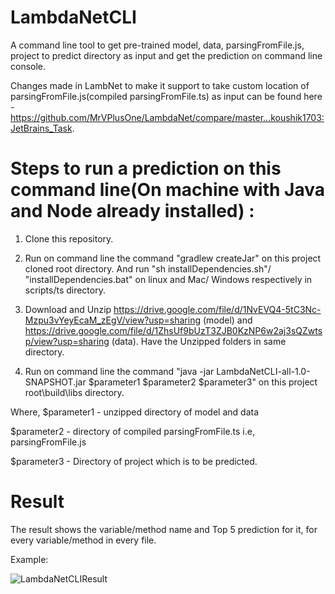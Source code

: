 # LambdaNetCLI

A command line tool to get pre-trained model, data, parsingFromFile.js, project to predict directory as input and get the prediction on command line console.

Changes made in LambNet to make it support to take custom location of parsingFromFile.js(compiled parsingFromFile.ts) as input can be found here - https://github.com/MrVPlusOne/LambdaNet/compare/master...koushik1703:JetBrains_Task.

# Steps to run a prediction on this command line(On machine with Java and Node already installed) :

1) Clone this repository.

2) Run on command line the command "gradlew createJar" on this project cloned root directory. And run "sh installDependencies.sh"/ "installDependencies.bat" on linux and Mac/ Windows respectively in scripts/ts directory.

3) Download and Unzip https://drive.google.com/file/d/1NvEVQ4-5tC3Nc-Mzpu3vYeyEcaM_zEgV/view?usp=sharing (model) and https://drive.google.com/file/d/1ZhsUf9bUzT3ZJB0KzNP6w2aj3sQZwtsp/view?usp=sharing (data). Have the Unzipped folders in same directory.

4) Run on command line the command "java -jar LambdaNetCLI-all-1.0-SNAPSHOT.jar $parameter1 $parameter2 $parameter3" on this project root\build\libs directory. 

Where,
$parameter1 - unzipped directory of model and data

$parameter2 - directory of compiled parsingFromFile.ts i.e, parsingFromFile.js

$parameter3 - Directory of project which is to be predicted.


# Result

The result shows the variable/method name and Top 5 prediction for it, for every variable/method in every file.

Example: 

![LambdaNetCLIResult](https://user-images.githubusercontent.com/45932617/101231589-8fd04d00-36ac-11eb-82be-1ce4d9017cba.png)

